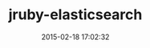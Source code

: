 ---
layout: post
title:  "jruby-elasticsearch"
repo:   "jordansissel/jruby-elasticsearch"
date:   2015-02-18 17:02:32
gemurl: https://github.com/jordansissel/jruby-elasticsearch
---